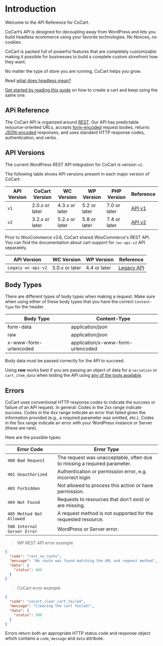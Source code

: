 # Introduction #

Welcome to the API Reference for CoCart.

CoCart’s API is designed for decoupling away from WordPress and lets you build headless ecommerce using your favorite technologies. No Nonces, no cookies.

CoCart is packed full of powerful features that are completely customizable making it possible for businesses to build a complete custom storefront how they want.

No matter the type of store you are running, CoCart helps you grow.

Read [what does headless mean?](https://cocart.xyz/what-does-headless-mean/?utm_medium=docs.cocart.xyz&utm_source=docs&utm_content=cocart-docs)

[Get started by reading this guide](https://cocart.xyz/how-to-create-a-cart/?utm_medium=docs.cocart.xyz&utm_source=docs&utm_content=cocart-docs) on how to create a cart and keep using the same one.

## APi Reference ##

The CoCart API is organized around [REST](http://en.wikipedia.org/wiki/Representational_State_Transfer). Our API has predictable resource-oriented URLs, accepts [form-encoded](https://en.wikipedia.org/wiki/POST_(HTTP)#Use_for_submitting_web_forms) request bodies, returns [JSON-encoded](http://www.json.org/) responses, and uses standard HTTP response codes, authentication, and verbs.

## API Versions ##

The current WordPress REST API integration for CoCart is version `v2`.

The following table shows API versions present in each major version of CoCart:

| API Version | CoCart Version | WC Version     | WP Version   | PHP Version  | Reference                               |
| ----------- | -------------- | -------------- | ------------ | ------------ | --------------------------------------- |
| `v1`        | 2.0.x or later | 4.3.x or later | 5.2 or later | 7.0 or later | [API v1](cocart-api-v1.html)            |
| `v2`        | 3.2.x or later | 5.2.x or later | 5.8 or later | 7.4 or later | [API v2](core/version/v3.2/api-v2.html) |

Prior to WooCommerce v3.6, CoCart shared WooCommerce's REST API. You can find the documentation about cart support for `/wc-api-v2` API separately.

| API Version        | WC Version     | WP Version   | Reference                    |
| ------------------ | -------------- | ------------ | ---------------------------- |
| `Legacy wc-api-v2` | 3.0.x or later | 4.4 or later | [Legacy API](wc-api-v2.html) |

## Body Types ##

There are different types of body types when making a request. Make sure when using either of these body types that you have the correct `Content-Type` for the header.

| Body Type             | Content-Type                      |
| --------------------- | --------------------------------- |
| form-data             | application/json                  |
| raw                   | application/json                  |
| x-www-form-urlencoded | application/x-www-form-urlencoded |

<aside class="notice">
  Body data must be passed correctly for the API to succeed.
</aside>

Using **raw** works best if you are passing an object of data for a `variation` or `cart_item_data` when testing the API using [any of the tools available](#tools).

## Errors ##

CoCart uses conventional HTTP response codes to indicate the success or failure of an API request. In general: Codes in the 2xx range indicate success. Codes in the 4xx range indicate an error that failed given the information provided (e.g., a required parameter was omitted, etc.). Codes in the 5xx range indicate an error with your WordPress instance or Server (these are rare).

Here are the possible types:

| Error Code                  | Error Type                                                               |
| --------------------------- |------------------------------------------------------------------------- |
| `400 Bad Request`           | The request was unacceptable, often due to missing a required parameter. |
| `401 Unauthorized`          | Authentication or permission error, e.g. incorrect login                 |
| `403 Forbidden`             | Not allowed to process this action or have permission.                   |
| `404 Not Found`             | Requests to resources that don't exist or are missing.                   |
| `405 Method Not Allowed`    | A request method is not supported for the requested resource.            |
| `500 Internal Server Error` | WordPress or Server error.                                               |

> WP REST API error example

```json
{
  "code": "rest_no_route",
  "message": "No route was found matching the URL and request method",
  "data": {
    "status": 404
  }
}
```

> CoCart error example

```json
{
  "code": "cocart_clear_cart_failed",
  "message": "Clearing the cart failed!",
  "data": {
    "status": 500
  }
}
```

Errors return both an appropriate HTTP status code and response object which contains a `code`, `message` and `data` attribute.
